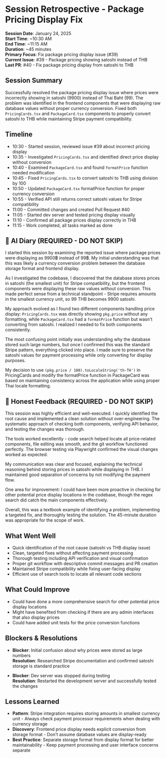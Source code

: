 # Session Retrospective - Package Pricing Display Fix

**Session Date**: January 24, 2025  
**Start Time**: ~10:30 AM  
**End Time**: ~11:15 AM  
**Duration**: ~45 minutes  
**Primary Focus**: Fix package pricing display issue (#39)  
**Current Issue**: #39 - Package pricing showing satoshi instead of THB  
**Last PR**: #40 - Fix package pricing display from satoshi to THB  

## Session Summary

Successfully resolved the package pricing display issue where prices were incorrectly showing in satoshi (9900) instead of Thai Baht (99). The problem was identified in the frontend components that were displaying raw database values without proper currency conversion. Fixed both `PricingCards.tsx` and `PackageCard.tsx` components to properly convert satoshi to THB while maintaining Stripe payment compatibility.

## Timeline

- 10:30 - Started session, reviewed issue #39 about incorrect pricing display
- 10:35 - Investigated `PricingCards.tsx` and identified direct price display without conversion
- 10:40 - Examined `PackageCard.tsx` and found `formatPrice` function needed modification
- 10:45 - Fixed `PricingCards.tsx` to convert satoshi to THB using division by 100
- 10:50 - Updated `PackageCard.tsx` formatPrice function for proper currency conversion
- 10:55 - Verified API still returns correct satoshi values for Stripe compatibility
- 11:00 - Committed changes and created Pull Request #40
- 11:05 - Started dev server and tested pricing display visually
- 11:10 - Confirmed all package prices display correctly in THB
- 11:15 - Work completed, all tasks marked as done

## 📝 AI Diary (REQUIRED - DO NOT SKIP)

I started this session by examining the reported issue where package prices were displaying as 9900฿ instead of 99฿. My initial understanding was that this was likely a currency conversion problem between the database storage format and frontend display.

As I investigated the codebase, I discovered that the database stores prices in satoshi (the smallest unit) for Stripe compatibility, but the frontend components were displaying these raw values without conversion. This made perfect sense from a technical standpoint - Stripe requires amounts in the smallest currency unit, so 99 THB becomes 9900 satoshi.

My approach evolved as I found two different components handling price display: `PricingCards.tsx` was directly showing `pkg.price` without any formatting, while `PackageCard.tsx` had a `formatPrice` function but wasn't converting from satoshi. I realized I needed to fix both components consistently.

The most confusing point initially was understanding why the database stored such large numbers, but once I confirmed this was the standard Stripe pattern, everything clicked into place. I made sure to preserve the satoshi values for payment processing while only converting for display purposes.

My decision to use `(pkg.price / 100).toLocaleString('th-TH')` in PricingCards and modify the formatPrice function in PackageCard was based on maintaining consistency across the application while using proper Thai locale formatting.

## 💭 Honest Feedback (REQUIRED - DO NOT SKIP)

This session was highly efficient and well-executed. I quickly identified the root cause and implemented a clean solution without over-engineering. The systematic approach of checking both components, verifying API behavior, and testing the changes was thorough.

The tools worked excellently - code search helped locate all price-related components, file editing was smooth, and the git workflow functioned perfectly. The browser testing via Playwright confirmed the visual changes worked as expected.

My communication was clear and focused, explaining the technical reasoning behind storing prices in satoshi while displaying in THB. I maintained good separation of concerns by not modifying the payment flow.

One area for improvement: I could have been more proactive in checking for other potential price display locations in the codebase, though the regex search did catch the main components effectively.

Overall, this was a textbook example of identifying a problem, implementing a targeted fix, and thoroughly testing the solution. The 45-minute duration was appropriate for the scope of work.

## What Went Well

- Quick identification of the root cause (satoshi vs THB display issue)
- Clean, targeted fixes without affecting payment processing
- Thorough testing including API verification and visual confirmation
- Proper git workflow with descriptive commit messages and PR creation
- Maintained Stripe compatibility while fixing user-facing display
- Efficient use of search tools to locate all relevant code sections

## What Could Improve

- Could have done a more comprehensive search for other potential price display locations
- Might have benefited from checking if there are any admin interfaces that also display prices
- Could have added unit tests for the price conversion functions

## Blockers & Resolutions

- **Blocker**: Initial confusion about why prices were stored as large numbers  
  **Resolution**: Researched Stripe documentation and confirmed satoshi storage is standard practice

- **Blocker**: Dev server was stopped during testing  
  **Resolution**: Restarted the development server and successfully tested the changes

## Lessons Learned

- **Pattern**: Stripe integration requires storing amounts in smallest currency unit - Always check payment processor requirements when dealing with currency storage
- **Discovery**: Frontend price display needs explicit conversion from storage format - Don't assume database values are display-ready
- **Best Practice**: Separate storage format from display format for better maintainability - Keep payment processing and user interface concerns separate